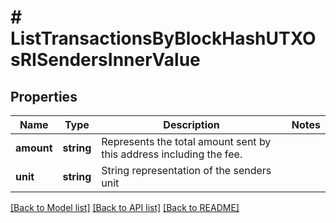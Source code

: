 # # ListTransactionsByBlockHashUTXOsRISendersInnerValue

## Properties

Name | Type | Description | Notes
------------ | ------------- | ------------- | -------------
**amount** | **string** | Represents the total amount sent by this address including the fee. |
**unit** | **string** | String representation of the senders unit |

[[Back to Model list]](../../README.md#models) [[Back to API list]](../../README.md#endpoints) [[Back to README]](../../README.md)
